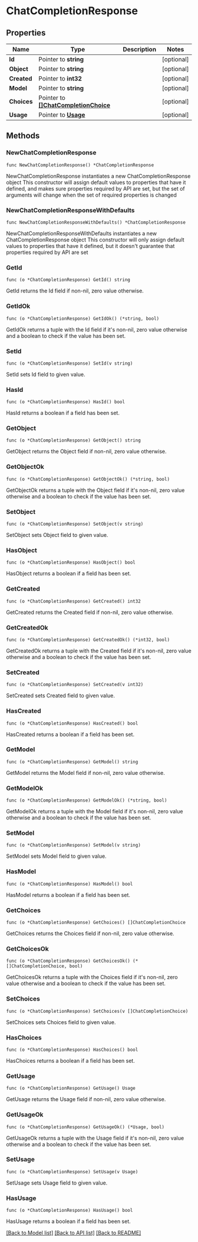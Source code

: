 # ChatCompletionResponse

## Properties

Name | Type | Description | Notes
------------ | ------------- | ------------- | -------------
**Id** | Pointer to **string** |  | [optional] 
**Object** | Pointer to **string** |  | [optional] 
**Created** | Pointer to **int32** |  | [optional] 
**Model** | Pointer to **string** |  | [optional] 
**Choices** | Pointer to [**[]ChatCompletionChoice**](ChatCompletionChoice.md) |  | [optional] 
**Usage** | Pointer to [**Usage**](Usage.md) |  | [optional] 

## Methods

### NewChatCompletionResponse

`func NewChatCompletionResponse() *ChatCompletionResponse`

NewChatCompletionResponse instantiates a new ChatCompletionResponse object
This constructor will assign default values to properties that have it defined,
and makes sure properties required by API are set, but the set of arguments
will change when the set of required properties is changed

### NewChatCompletionResponseWithDefaults

`func NewChatCompletionResponseWithDefaults() *ChatCompletionResponse`

NewChatCompletionResponseWithDefaults instantiates a new ChatCompletionResponse object
This constructor will only assign default values to properties that have it defined,
but it doesn't guarantee that properties required by API are set

### GetId

`func (o *ChatCompletionResponse) GetId() string`

GetId returns the Id field if non-nil, zero value otherwise.

### GetIdOk

`func (o *ChatCompletionResponse) GetIdOk() (*string, bool)`

GetIdOk returns a tuple with the Id field if it's non-nil, zero value otherwise
and a boolean to check if the value has been set.

### SetId

`func (o *ChatCompletionResponse) SetId(v string)`

SetId sets Id field to given value.

### HasId

`func (o *ChatCompletionResponse) HasId() bool`

HasId returns a boolean if a field has been set.

### GetObject

`func (o *ChatCompletionResponse) GetObject() string`

GetObject returns the Object field if non-nil, zero value otherwise.

### GetObjectOk

`func (o *ChatCompletionResponse) GetObjectOk() (*string, bool)`

GetObjectOk returns a tuple with the Object field if it's non-nil, zero value otherwise
and a boolean to check if the value has been set.

### SetObject

`func (o *ChatCompletionResponse) SetObject(v string)`

SetObject sets Object field to given value.

### HasObject

`func (o *ChatCompletionResponse) HasObject() bool`

HasObject returns a boolean if a field has been set.

### GetCreated

`func (o *ChatCompletionResponse) GetCreated() int32`

GetCreated returns the Created field if non-nil, zero value otherwise.

### GetCreatedOk

`func (o *ChatCompletionResponse) GetCreatedOk() (*int32, bool)`

GetCreatedOk returns a tuple with the Created field if it's non-nil, zero value otherwise
and a boolean to check if the value has been set.

### SetCreated

`func (o *ChatCompletionResponse) SetCreated(v int32)`

SetCreated sets Created field to given value.

### HasCreated

`func (o *ChatCompletionResponse) HasCreated() bool`

HasCreated returns a boolean if a field has been set.

### GetModel

`func (o *ChatCompletionResponse) GetModel() string`

GetModel returns the Model field if non-nil, zero value otherwise.

### GetModelOk

`func (o *ChatCompletionResponse) GetModelOk() (*string, bool)`

GetModelOk returns a tuple with the Model field if it's non-nil, zero value otherwise
and a boolean to check if the value has been set.

### SetModel

`func (o *ChatCompletionResponse) SetModel(v string)`

SetModel sets Model field to given value.

### HasModel

`func (o *ChatCompletionResponse) HasModel() bool`

HasModel returns a boolean if a field has been set.

### GetChoices

`func (o *ChatCompletionResponse) GetChoices() []ChatCompletionChoice`

GetChoices returns the Choices field if non-nil, zero value otherwise.

### GetChoicesOk

`func (o *ChatCompletionResponse) GetChoicesOk() (*[]ChatCompletionChoice, bool)`

GetChoicesOk returns a tuple with the Choices field if it's non-nil, zero value otherwise
and a boolean to check if the value has been set.

### SetChoices

`func (o *ChatCompletionResponse) SetChoices(v []ChatCompletionChoice)`

SetChoices sets Choices field to given value.

### HasChoices

`func (o *ChatCompletionResponse) HasChoices() bool`

HasChoices returns a boolean if a field has been set.

### GetUsage

`func (o *ChatCompletionResponse) GetUsage() Usage`

GetUsage returns the Usage field if non-nil, zero value otherwise.

### GetUsageOk

`func (o *ChatCompletionResponse) GetUsageOk() (*Usage, bool)`

GetUsageOk returns a tuple with the Usage field if it's non-nil, zero value otherwise
and a boolean to check if the value has been set.

### SetUsage

`func (o *ChatCompletionResponse) SetUsage(v Usage)`

SetUsage sets Usage field to given value.

### HasUsage

`func (o *ChatCompletionResponse) HasUsage() bool`

HasUsage returns a boolean if a field has been set.


[[Back to Model list]](../README.md#documentation-for-models) [[Back to API list]](../README.md#documentation-for-api-endpoints) [[Back to README]](../README.md)


